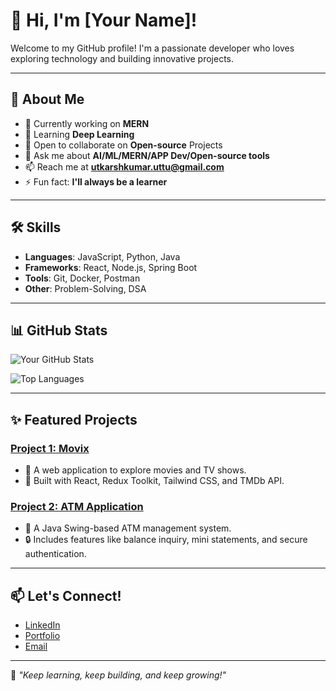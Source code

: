 # 👋 Hi, I'm [Your Name]!

Welcome to my GitHub profile! I'm a passionate developer who loves exploring technology and building innovative projects.

---

## 🚀 About Me

- 🔭 Currently working on **MERN**
- 🌱 Learning **Deep Learning**
- 👯 Open to collaborate on **Open-source** Projects
- 💬 Ask me about **AI/ML/MERN/APP Dev/Open-source tools**
- 📫 Reach me at **utkarshkumar.uttu@gmail.com**
- ⚡ Fun fact: **I'll always be a learner**

---

## 🛠️ Skills

- **Languages**: JavaScript, Python, Java
- **Frameworks**: React, Node.js, Spring Boot
- **Tools**: Git, Docker, Postman
- **Other**: Problem-Solving, DSA

---

## 📊 GitHub Stats

![Your GitHub Stats](https://github-readme-stats.vercel.app/api?username=ukumar0&show_icons=true&theme=radical)

![Top Languages](https://github-readme-stats.vercel.app/api/top-langs/?username=ukumar0&layout=compact&theme=radical)

---

## ✨ Featured Projects

### [Project 1: Movix](https://github.com/ukumar0/movix)
- 🎥 A web application to explore movies and TV shows.
- 🚀 Built with React, Redux Toolkit, Tailwind CSS, and TMDb API.

### [Project 2: ATM Application](https://github.com/ukumar0/atm-application)
- 🏦 A Java Swing-based ATM management system.
- 🔒 Includes features like balance inquiry, mini statements, and secure authentication.

---

## 📫 Let's Connect!

- [LinkedIn](https://linkedin.com/in/your-profile)
- [Portfolio](https://your-portfolio-link.com)
- [Email](mailto:your-email@example.com)

---

🌟 _"Keep learning, keep building, and keep growing!"_
